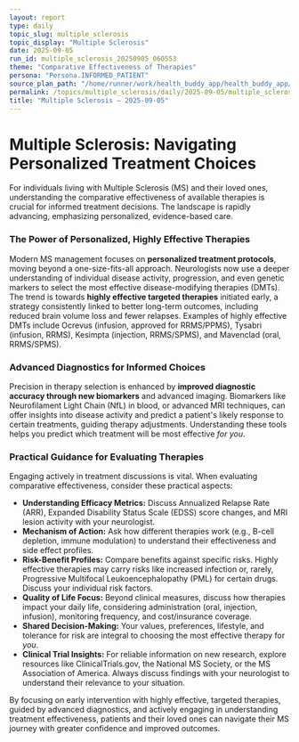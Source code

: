 ```yaml
---
layout: report
type: daily
topic_slug: multiple_sclerosis
topic_display: "Multiple Sclerosis"
date: 2025-09-05
run_id: multiple_sclerosis_20250905_060553
theme: "Comparative Effectiveness of Therapies"
persona: "Persona.INFORMED_PATIENT"
source_plan_path: "/home/runner/work/health_buddy_app/health_buddy_app/.results/multiple_sclerosis/weekly_plan/2025-09-01/plan.json"
permalink: /topics/multiple_sclerosis/daily/2025-09-05/multiple_sclerosis_20250905_060553/
title: "Multiple Sclerosis — 2025-09-05"
---
```


# Multiple Sclerosis: Navigating Personalized Treatment Choices

For individuals living with Multiple Sclerosis (MS) and their loved ones, understanding the comparative effectiveness of available therapies is crucial for informed treatment decisions. The landscape is rapidly advancing, emphasizing personalized, evidence-based care.

### The Power of Personalized, Highly Effective Therapies

Modern MS management focuses on **personalized treatment protocols**, moving beyond a one-size-fits-all approach. Neurologists now use a deeper understanding of individual disease activity, progression, and even genetic markers to select the most effective disease-modifying therapies (DMTs). The trend is towards **highly effective targeted therapies** initiated early, a strategy consistently linked to better long-term outcomes, including reduced brain volume loss and fewer relapses. Examples of highly effective DMTs include Ocrevus (infusion, approved for RRMS/PPMS), Tysabri (infusion, RRMS), Kesimpta (injection, RRMS/SPMS), and Mavenclad (oral, RRMS/SPMS).

### Advanced Diagnostics for Informed Choices

Precision in therapy selection is enhanced by **improved diagnostic accuracy through new biomarkers** and advanced imaging. Biomarkers like Neurofilament Light Chain (NfL) in blood, or advanced MRI techniques, can offer insights into disease activity and predict a patient's likely response to certain treatments, guiding therapy adjustments. Understanding these tools helps you predict which treatment will be most effective *for you*.

### Practical Guidance for Evaluating Therapies

Engaging actively in treatment discussions is vital. When evaluating comparative effectiveness, consider these practical aspects:

*   **Understanding Efficacy Metrics:** Discuss Annualized Relapse Rate (ARR), Expanded Disability Status Scale (EDSS) score changes, and MRI lesion activity with your neurologist.
*   **Mechanism of Action:** Ask how different therapies work (e.g., B-cell depletion, immune modulation) to understand their effectiveness and side effect profiles.
*   **Risk-Benefit Profiles:** Compare benefits against specific risks. Highly effective therapies may carry risks like increased infection or, rarely, Progressive Multifocal Leukoencephalopathy (PML) for certain drugs. Discuss your individual risk factors.
*   **Quality of Life Focus:** Beyond clinical measures, discuss how therapies impact your daily life, considering administration (oral, injection, infusion), monitoring frequency, and cost/insurance coverage.
*   **Shared Decision-Making:** Your values, preferences, lifestyle, and tolerance for risk are integral to choosing the most effective therapy for *you*.
*   **Clinical Trial Insights:** For reliable information on new research, explore resources like ClinicalTrials.gov, the National MS Society, or the MS Association of America. Always discuss findings with your neurologist to understand their relevance to your situation.

By focusing on early intervention with highly effective, targeted therapies, guided by advanced diagnostics, and actively engaging in understanding treatment effectiveness, patients and their loved ones can navigate their MS journey with greater confidence and improved outcomes.
